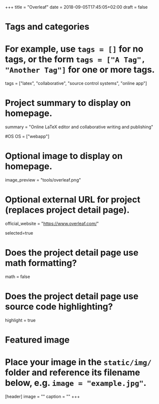 +++
title = "Overleaf"
date = 2018-09-05T17:45:05+02:00
draft = false

# Tags and categories
# For example, use `tags = []` for no tags, or the form `tags = ["A Tag", "Another Tag"]` for one or more tags.
tags = ["latex", "collaborative", "source control systems", "online app"]

# Project summary to display on homepage.
summary = "Online LaTeX editor and collaborative writing and publishing"

#OS
OS = ["webapp"]

# Optional image to display on homepage.
image_preview = "tools/overleaf.png"

# Optional external URL for project (replaces project detail page).
official_website = "https://www.overleaf.com/"

selected=true

# Does the project detail page use math formatting?
math = false

# Does the project detail page use source code highlighting?
highlight = true


# Featured image
# Place your image in the `static/img/` folder and reference its filename below, e.g. `image = "example.jpg"`.
[header]
image = ""
caption = ""
+++
